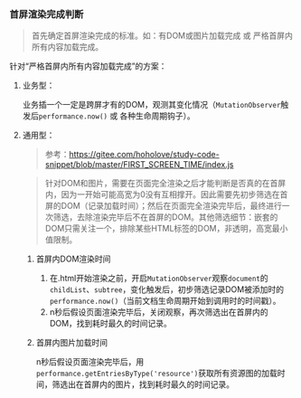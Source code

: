 ### 首屏渲染完成判断
>首先确定首屏渲染完成的标准。如：有DOM或图片加载完成 或 严格首屏内所有内容加载完成。

针对“严格首屏内所有内容加载完成”的方案：

1. 业务型：

    业务插一个一定是跨屏才有的DOM，观测其变化情况（`MutationObserver`触发后`performance.now()` 或 各种生命周期钩子）。
2. 通用型：

    >参考：<https://gitee.com/hoholove/study-code-snippet/blob/master/FIRST_SCREEN_TIME/index.js>

    >针对DOM和图片，需要在页面完全渲染之后才能判断是否真的在首屏内，因为一开始可能高宽为0没有互相撑开。因此需要先初步筛选在首屏的DOM（记录加载时间）；然后在页面完全渲染完毕后，最终进行一次筛选，去除渲染完毕后不在首屏的DOM。其他筛选细节：嵌套的DOM只需关注一个，排除某些HTML标签的DOM，非透明，高宽最小值限制。

    1. 首屏内DOM渲染时间

        1. 在.html开始渲染之前，开启`MutationObserver`观察`document`的`childList`、`subtree`，变化触发后，初步筛选记录DOM被添加时的`performance.now()`（当前文档生命周期开始到调用时的时间戳）。
        2. n秒后假设页面渲染完毕后，关闭观察，再次筛选出在首屏内的DOM，找到耗时最久的时间记录。
    2. 首屏内图片加载时间

        n秒后假设页面渲染完毕后，用`performance.getEntriesByType('resource')`获取所有资源图的加载时间，筛选出在首屏内的图片，找到耗时最久的时间记录。
